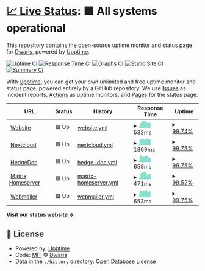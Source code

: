 # [📈 Live Status](https://status.itclowd.de): <!--live status--> **🟩 All systems operational**

This repository contains the open-source uptime monitor and status page for [Dwaris](https://status.itclowd.de), powered by [Upptime](https://github.com/upptime/upptime).

[![Uptime CI](https://github.com/Dwaris/itclowd-uptime/workflows/Uptime%20CI/badge.svg)](https://github.com/upptime/upptime/actions?query=workflow%3A%22Uptime+CI%22)
[![Response Time CI](https://github.com/Dwaris/itclowd-uptime/workflows/Response%20Time%20CI/badge.svg)](https://github.com/upptime/upptime/actions?query=workflow%3A%22Response+Time+CI%22)
[![Graphs CI](https://github.com/Dwaris/itclowd-uptime/workflows/Graphs%20CI/badge.svg)](https://github.com/upptime/upptime/actions?query=workflow%3A%22Graphs+CI%22)
[![Static Site CI](https://github.com/Dwaris/itclowd-uptime/workflows/Static%20Site%20CI/badge.svg)](https://github.com/upptime/upptime/actions?query=workflow%3A%22Static+Site+CI%22)
[![Summary CI](https://github.com/Dwaris/itclowd-uptime/workflows/Summary%20CI/badge.svg)](https://github.com/upptime/upptime/actions?query=workflow%3A%22Summary+CI%22)

With [Upptime](https://upptime.js.org), you can get your own unlimited and free uptime monitor and status page, powered entirely by a GitHub repository. We use [Issues](https://github.com/Dwaris/itclowd-uptime/issues) as incident reports, [Actions](https://github.com/Dwaris/itclowd-uptime/actions) as uptime monitors, and [Pages](https://status.itclowd.de) for the status page.

<!--start: status pages-->
<!-- This summary is generated by Upptime (https://github.com/upptime/upptime) -->
<!-- Do not edit this manually, your changes will be overwritten -->
<!-- prettier-ignore -->
| URL | Status | History | Response Time | Uptime |
| --- | ------ | ------- | ------------- | ------ |
| <img alt="" src="https://favicons.githubusercontent.com/itclowd.de" height="13"> [Website](https://itclowd.de) | 🟩 Up | [website.yml](https://github.com/Dwaris/itclowd-uptime/commits/master/history/website.yml) | <details><summary><img alt="Response time graph" src="./graphs/website/response-time-week.png" height="20"> 582ms</summary><br><a href="https://status.itclowd.de/history/website"><img alt="Response time 582" src="https://img.shields.io/endpoint?url=https%3A%2F%2Fraw.githubusercontent.com%2FDwaris%2Fitclowd-uptime%2Fmaster%2Fapi%2Fwebsite%2Fresponse-time.json"></a><br><a href="https://status.itclowd.de/history/website"><img alt="24-hour response time 484" src="https://img.shields.io/endpoint?url=https%3A%2F%2Fraw.githubusercontent.com%2FDwaris%2Fitclowd-uptime%2Fmaster%2Fapi%2Fwebsite%2Fresponse-time-day.json"></a><br><a href="https://status.itclowd.de/history/website"><img alt="7-day response time 582" src="https://img.shields.io/endpoint?url=https%3A%2F%2Fraw.githubusercontent.com%2FDwaris%2Fitclowd-uptime%2Fmaster%2Fapi%2Fwebsite%2Fresponse-time-week.json"></a><br><a href="https://status.itclowd.de/history/website"><img alt="30-day response time 582" src="https://img.shields.io/endpoint?url=https%3A%2F%2Fraw.githubusercontent.com%2FDwaris%2Fitclowd-uptime%2Fmaster%2Fapi%2Fwebsite%2Fresponse-time-month.json"></a><br><a href="https://status.itclowd.de/history/website"><img alt="1-year response time 582" src="https://img.shields.io/endpoint?url=https%3A%2F%2Fraw.githubusercontent.com%2FDwaris%2Fitclowd-uptime%2Fmaster%2Fapi%2Fwebsite%2Fresponse-time-year.json"></a></details> | <details><summary><a href="https://status.itclowd.de/history/website">99.74%</a></summary><a href="https://status.itclowd.de/history/website"><img alt="All-time uptime 99.74%" src="https://img.shields.io/endpoint?url=https%3A%2F%2Fraw.githubusercontent.com%2FDwaris%2Fitclowd-uptime%2Fmaster%2Fapi%2Fwebsite%2Fuptime.json"></a><br><a href="https://status.itclowd.de/history/website"><img alt="24-hour uptime 98.39%" src="https://img.shields.io/endpoint?url=https%3A%2F%2Fraw.githubusercontent.com%2FDwaris%2Fitclowd-uptime%2Fmaster%2Fapi%2Fwebsite%2Fuptime-day.json"></a><br><a href="https://status.itclowd.de/history/website"><img alt="7-day uptime 99.74%" src="https://img.shields.io/endpoint?url=https%3A%2F%2Fraw.githubusercontent.com%2FDwaris%2Fitclowd-uptime%2Fmaster%2Fapi%2Fwebsite%2Fuptime-week.json"></a><br><a href="https://status.itclowd.de/history/website"><img alt="30-day uptime 99.74%" src="https://img.shields.io/endpoint?url=https%3A%2F%2Fraw.githubusercontent.com%2FDwaris%2Fitclowd-uptime%2Fmaster%2Fapi%2Fwebsite%2Fuptime-month.json"></a><br><a href="https://status.itclowd.de/history/website"><img alt="1-year uptime 99.74%" src="https://img.shields.io/endpoint?url=https%3A%2F%2Fraw.githubusercontent.com%2FDwaris%2Fitclowd-uptime%2Fmaster%2Fapi%2Fwebsite%2Fuptime-year.json"></a></details>
| <img alt="" src="https://nextcloud.com/wp-content/themes/next/assets/img/common/favicon.png?x53054" height="13"> [Nextcloud](https://nextcloud.itclowd.de) | 🟩 Up | [nextcloud.yml](https://github.com/Dwaris/itclowd-uptime/commits/master/history/nextcloud.yml) | <details><summary><img alt="Response time graph" src="./graphs/nextcloud/response-time-week.png" height="20"> 1869ms</summary><br><a href="https://status.itclowd.de/history/nextcloud"><img alt="Response time 1869" src="https://img.shields.io/endpoint?url=https%3A%2F%2Fraw.githubusercontent.com%2FDwaris%2Fitclowd-uptime%2Fmaster%2Fapi%2Fnextcloud%2Fresponse-time.json"></a><br><a href="https://status.itclowd.de/history/nextcloud"><img alt="24-hour response time 1769" src="https://img.shields.io/endpoint?url=https%3A%2F%2Fraw.githubusercontent.com%2FDwaris%2Fitclowd-uptime%2Fmaster%2Fapi%2Fnextcloud%2Fresponse-time-day.json"></a><br><a href="https://status.itclowd.de/history/nextcloud"><img alt="7-day response time 1869" src="https://img.shields.io/endpoint?url=https%3A%2F%2Fraw.githubusercontent.com%2FDwaris%2Fitclowd-uptime%2Fmaster%2Fapi%2Fnextcloud%2Fresponse-time-week.json"></a><br><a href="https://status.itclowd.de/history/nextcloud"><img alt="30-day response time 1869" src="https://img.shields.io/endpoint?url=https%3A%2F%2Fraw.githubusercontent.com%2FDwaris%2Fitclowd-uptime%2Fmaster%2Fapi%2Fnextcloud%2Fresponse-time-month.json"></a><br><a href="https://status.itclowd.de/history/nextcloud"><img alt="1-year response time 1869" src="https://img.shields.io/endpoint?url=https%3A%2F%2Fraw.githubusercontent.com%2FDwaris%2Fitclowd-uptime%2Fmaster%2Fapi%2Fnextcloud%2Fresponse-time-year.json"></a></details> | <details><summary><a href="https://status.itclowd.de/history/nextcloud">99.75%</a></summary><a href="https://status.itclowd.de/history/nextcloud"><img alt="All-time uptime 99.75%" src="https://img.shields.io/endpoint?url=https%3A%2F%2Fraw.githubusercontent.com%2FDwaris%2Fitclowd-uptime%2Fmaster%2Fapi%2Fnextcloud%2Fuptime.json"></a><br><a href="https://status.itclowd.de/history/nextcloud"><img alt="24-hour uptime 98.39%" src="https://img.shields.io/endpoint?url=https%3A%2F%2Fraw.githubusercontent.com%2FDwaris%2Fitclowd-uptime%2Fmaster%2Fapi%2Fnextcloud%2Fuptime-day.json"></a><br><a href="https://status.itclowd.de/history/nextcloud"><img alt="7-day uptime 99.75%" src="https://img.shields.io/endpoint?url=https%3A%2F%2Fraw.githubusercontent.com%2FDwaris%2Fitclowd-uptime%2Fmaster%2Fapi%2Fnextcloud%2Fuptime-week.json"></a><br><a href="https://status.itclowd.de/history/nextcloud"><img alt="30-day uptime 99.75%" src="https://img.shields.io/endpoint?url=https%3A%2F%2Fraw.githubusercontent.com%2FDwaris%2Fitclowd-uptime%2Fmaster%2Fapi%2Fnextcloud%2Fuptime-month.json"></a><br><a href="https://status.itclowd.de/history/nextcloud"><img alt="1-year uptime 99.75%" src="https://img.shields.io/endpoint?url=https%3A%2F%2Fraw.githubusercontent.com%2FDwaris%2Fitclowd-uptime%2Fmaster%2Fapi%2Fnextcloud%2Fuptime-year.json"></a></details>
| <img alt="" src="https://hedgedoc.org/icons/favicon-32x32.png" height="13"> [HedgeDoc](https://pad.itclowd.de) | 🟩 Up | [hedge-doc.yml](https://github.com/Dwaris/itclowd-uptime/commits/master/history/hedge-doc.yml) | <details><summary><img alt="Response time graph" src="./graphs/hedge-doc/response-time-week.png" height="20"> 658ms</summary><br><a href="https://status.itclowd.de/history/hedge-doc"><img alt="Response time 658" src="https://img.shields.io/endpoint?url=https%3A%2F%2Fraw.githubusercontent.com%2FDwaris%2Fitclowd-uptime%2Fmaster%2Fapi%2Fhedge-doc%2Fresponse-time.json"></a><br><a href="https://status.itclowd.de/history/hedge-doc"><img alt="24-hour response time 573" src="https://img.shields.io/endpoint?url=https%3A%2F%2Fraw.githubusercontent.com%2FDwaris%2Fitclowd-uptime%2Fmaster%2Fapi%2Fhedge-doc%2Fresponse-time-day.json"></a><br><a href="https://status.itclowd.de/history/hedge-doc"><img alt="7-day response time 658" src="https://img.shields.io/endpoint?url=https%3A%2F%2Fraw.githubusercontent.com%2FDwaris%2Fitclowd-uptime%2Fmaster%2Fapi%2Fhedge-doc%2Fresponse-time-week.json"></a><br><a href="https://status.itclowd.de/history/hedge-doc"><img alt="30-day response time 658" src="https://img.shields.io/endpoint?url=https%3A%2F%2Fraw.githubusercontent.com%2FDwaris%2Fitclowd-uptime%2Fmaster%2Fapi%2Fhedge-doc%2Fresponse-time-month.json"></a><br><a href="https://status.itclowd.de/history/hedge-doc"><img alt="1-year response time 658" src="https://img.shields.io/endpoint?url=https%3A%2F%2Fraw.githubusercontent.com%2FDwaris%2Fitclowd-uptime%2Fmaster%2Fapi%2Fhedge-doc%2Fresponse-time-year.json"></a></details> | <details><summary><a href="https://status.itclowd.de/history/hedge-doc">99.75%</a></summary><a href="https://status.itclowd.de/history/hedge-doc"><img alt="All-time uptime 99.75%" src="https://img.shields.io/endpoint?url=https%3A%2F%2Fraw.githubusercontent.com%2FDwaris%2Fitclowd-uptime%2Fmaster%2Fapi%2Fhedge-doc%2Fuptime.json"></a><br><a href="https://status.itclowd.de/history/hedge-doc"><img alt="24-hour uptime 98.39%" src="https://img.shields.io/endpoint?url=https%3A%2F%2Fraw.githubusercontent.com%2FDwaris%2Fitclowd-uptime%2Fmaster%2Fapi%2Fhedge-doc%2Fuptime-day.json"></a><br><a href="https://status.itclowd.de/history/hedge-doc"><img alt="7-day uptime 99.75%" src="https://img.shields.io/endpoint?url=https%3A%2F%2Fraw.githubusercontent.com%2FDwaris%2Fitclowd-uptime%2Fmaster%2Fapi%2Fhedge-doc%2Fuptime-week.json"></a><br><a href="https://status.itclowd.de/history/hedge-doc"><img alt="30-day uptime 99.75%" src="https://img.shields.io/endpoint?url=https%3A%2F%2Fraw.githubusercontent.com%2FDwaris%2Fitclowd-uptime%2Fmaster%2Fapi%2Fhedge-doc%2Fuptime-month.json"></a><br><a href="https://status.itclowd.de/history/hedge-doc"><img alt="1-year uptime 99.75%" src="https://img.shields.io/endpoint?url=https%3A%2F%2Fraw.githubusercontent.com%2FDwaris%2Fitclowd-uptime%2Fmaster%2Fapi%2Fhedge-doc%2Fuptime-year.json"></a></details>
| <img alt="" src="https://element.io/images/favicon.png" height="13"> [Matrix Homeserver](https://matrix.itclowd.de/_matrix/federation/v1/version) | 🟩 Up | [matrix-homeserver.yml](https://github.com/Dwaris/itclowd-uptime/commits/master/history/matrix-homeserver.yml) | <details><summary><img alt="Response time graph" src="./graphs/matrix-homeserver/response-time-week.png" height="20"> 471ms</summary><br><a href="https://status.itclowd.de/history/matrix-homeserver"><img alt="Response time 471" src="https://img.shields.io/endpoint?url=https%3A%2F%2Fraw.githubusercontent.com%2FDwaris%2Fitclowd-uptime%2Fmaster%2Fapi%2Fmatrix-homeserver%2Fresponse-time.json"></a><br><a href="https://status.itclowd.de/history/matrix-homeserver"><img alt="24-hour response time 459" src="https://img.shields.io/endpoint?url=https%3A%2F%2Fraw.githubusercontent.com%2FDwaris%2Fitclowd-uptime%2Fmaster%2Fapi%2Fmatrix-homeserver%2Fresponse-time-day.json"></a><br><a href="https://status.itclowd.de/history/matrix-homeserver"><img alt="7-day response time 471" src="https://img.shields.io/endpoint?url=https%3A%2F%2Fraw.githubusercontent.com%2FDwaris%2Fitclowd-uptime%2Fmaster%2Fapi%2Fmatrix-homeserver%2Fresponse-time-week.json"></a><br><a href="https://status.itclowd.de/history/matrix-homeserver"><img alt="30-day response time 471" src="https://img.shields.io/endpoint?url=https%3A%2F%2Fraw.githubusercontent.com%2FDwaris%2Fitclowd-uptime%2Fmaster%2Fapi%2Fmatrix-homeserver%2Fresponse-time-month.json"></a><br><a href="https://status.itclowd.de/history/matrix-homeserver"><img alt="1-year response time 471" src="https://img.shields.io/endpoint?url=https%3A%2F%2Fraw.githubusercontent.com%2FDwaris%2Fitclowd-uptime%2Fmaster%2Fapi%2Fmatrix-homeserver%2Fresponse-time-year.json"></a></details> | <details><summary><a href="https://status.itclowd.de/history/matrix-homeserver">99.52%</a></summary><a href="https://status.itclowd.de/history/matrix-homeserver"><img alt="All-time uptime 99.52%" src="https://img.shields.io/endpoint?url=https%3A%2F%2Fraw.githubusercontent.com%2FDwaris%2Fitclowd-uptime%2Fmaster%2Fapi%2Fmatrix-homeserver%2Fuptime.json"></a><br><a href="https://status.itclowd.de/history/matrix-homeserver"><img alt="24-hour uptime 97.00%" src="https://img.shields.io/endpoint?url=https%3A%2F%2Fraw.githubusercontent.com%2FDwaris%2Fitclowd-uptime%2Fmaster%2Fapi%2Fmatrix-homeserver%2Fuptime-day.json"></a><br><a href="https://status.itclowd.de/history/matrix-homeserver"><img alt="7-day uptime 99.52%" src="https://img.shields.io/endpoint?url=https%3A%2F%2Fraw.githubusercontent.com%2FDwaris%2Fitclowd-uptime%2Fmaster%2Fapi%2Fmatrix-homeserver%2Fuptime-week.json"></a><br><a href="https://status.itclowd.de/history/matrix-homeserver"><img alt="30-day uptime 99.52%" src="https://img.shields.io/endpoint?url=https%3A%2F%2Fraw.githubusercontent.com%2FDwaris%2Fitclowd-uptime%2Fmaster%2Fapi%2Fmatrix-homeserver%2Fuptime-month.json"></a><br><a href="https://status.itclowd.de/history/matrix-homeserver"><img alt="1-year uptime 99.52%" src="https://img.shields.io/endpoint?url=https%3A%2F%2Fraw.githubusercontent.com%2FDwaris%2Fitclowd-uptime%2Fmaster%2Fapi%2Fmatrix-homeserver%2Fuptime-year.json"></a></details>
| <img alt="" src="https://favicons.githubusercontent.com/webmail.itclowd.de" height="13"> [Webmailer](https://webmail.itclowd.de) | 🟩 Up | [webmailer.yml](https://github.com/Dwaris/itclowd-uptime/commits/master/history/webmailer.yml) | <details><summary><img alt="Response time graph" src="./graphs/webmailer/response-time-week.png" height="20"> 653ms</summary><br><a href="https://status.itclowd.de/history/webmailer"><img alt="Response time 653" src="https://img.shields.io/endpoint?url=https%3A%2F%2Fraw.githubusercontent.com%2FDwaris%2Fitclowd-uptime%2Fmaster%2Fapi%2Fwebmailer%2Fresponse-time.json"></a><br><a href="https://status.itclowd.de/history/webmailer"><img alt="24-hour response time 490" src="https://img.shields.io/endpoint?url=https%3A%2F%2Fraw.githubusercontent.com%2FDwaris%2Fitclowd-uptime%2Fmaster%2Fapi%2Fwebmailer%2Fresponse-time-day.json"></a><br><a href="https://status.itclowd.de/history/webmailer"><img alt="7-day response time 653" src="https://img.shields.io/endpoint?url=https%3A%2F%2Fraw.githubusercontent.com%2FDwaris%2Fitclowd-uptime%2Fmaster%2Fapi%2Fwebmailer%2Fresponse-time-week.json"></a><br><a href="https://status.itclowd.de/history/webmailer"><img alt="30-day response time 653" src="https://img.shields.io/endpoint?url=https%3A%2F%2Fraw.githubusercontent.com%2FDwaris%2Fitclowd-uptime%2Fmaster%2Fapi%2Fwebmailer%2Fresponse-time-month.json"></a><br><a href="https://status.itclowd.de/history/webmailer"><img alt="1-year response time 653" src="https://img.shields.io/endpoint?url=https%3A%2F%2Fraw.githubusercontent.com%2FDwaris%2Fitclowd-uptime%2Fmaster%2Fapi%2Fwebmailer%2Fresponse-time-year.json"></a></details> | <details><summary><a href="https://status.itclowd.de/history/webmailer">99.75%</a></summary><a href="https://status.itclowd.de/history/webmailer"><img alt="All-time uptime 99.75%" src="https://img.shields.io/endpoint?url=https%3A%2F%2Fraw.githubusercontent.com%2FDwaris%2Fitclowd-uptime%2Fmaster%2Fapi%2Fwebmailer%2Fuptime.json"></a><br><a href="https://status.itclowd.de/history/webmailer"><img alt="24-hour uptime 98.40%" src="https://img.shields.io/endpoint?url=https%3A%2F%2Fraw.githubusercontent.com%2FDwaris%2Fitclowd-uptime%2Fmaster%2Fapi%2Fwebmailer%2Fuptime-day.json"></a><br><a href="https://status.itclowd.de/history/webmailer"><img alt="7-day uptime 99.75%" src="https://img.shields.io/endpoint?url=https%3A%2F%2Fraw.githubusercontent.com%2FDwaris%2Fitclowd-uptime%2Fmaster%2Fapi%2Fwebmailer%2Fuptime-week.json"></a><br><a href="https://status.itclowd.de/history/webmailer"><img alt="30-day uptime 99.75%" src="https://img.shields.io/endpoint?url=https%3A%2F%2Fraw.githubusercontent.com%2FDwaris%2Fitclowd-uptime%2Fmaster%2Fapi%2Fwebmailer%2Fuptime-month.json"></a><br><a href="https://status.itclowd.de/history/webmailer"><img alt="1-year uptime 99.75%" src="https://img.shields.io/endpoint?url=https%3A%2F%2Fraw.githubusercontent.com%2FDwaris%2Fitclowd-uptime%2Fmaster%2Fapi%2Fwebmailer%2Fuptime-year.json"></a></details>

<!--end: status pages-->

[**Visit our status website →**](https://status.itclowd.de)

## 📄 License

- Powered by: [Upptime](https://github.com/upptime/upptime)
- Code: [MIT](./LICENSE) © [Dwaris](https://status.itclowd.de)
- Data in the `./history` directory: [Open Database License](https://opendatacommons.org/licenses/odbl/1-0/)
